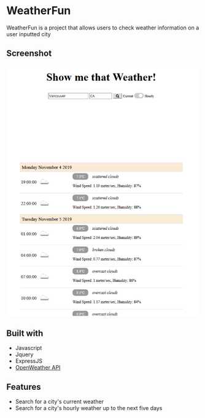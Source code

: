 # WeatherFun
WeatherFun is a project that allows users to check weather information on a user inputted city

## Screenshot
![alt text](public/assets/Screenshot%20(55).png)

## Built with
* Javascript
* Jquery
* ExpressJS
* [OpenWeather API](https://openweathermap.org/api)

## Features
* Search for a city's current weather
* Search for a city's hourly weather up to the next five days
